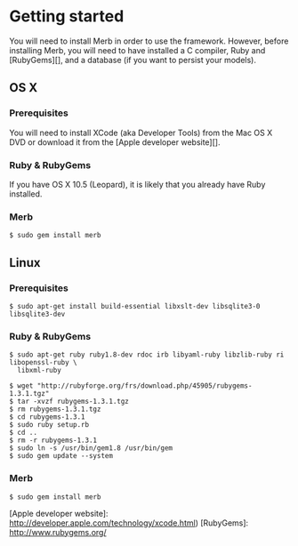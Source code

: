 # Getting started
You will need to install Merb in order to use the framework.
However, before installing Merb,
you will need to have installed a C compiler, Ruby and [RubyGems][],
and a database (if you want to persist your models).

## OS X

### Prerequisites
You will need to install XCode (aka Developer Tools) from the Mac OS X DVD
or download it from the [Apple developer website][].

### Ruby & RubyGems
If you have OS X 10.5 (Leopard),
it is likely that you already have Ruby installed.

### Merb
    $ sudo gem install merb


## Linux

### Prerequisites

    $ sudo apt-get install build-essential libxslt-dev libsqlite3-0 libsqlite3-dev

### Ruby & RubyGems

    $ sudo apt-get ruby ruby1.8-dev rdoc irb libyaml-ruby libzlib-ruby ri libopenssl-ruby \
      libxml-ruby

    $ wget "http://rubyforge.org/frs/download.php/45905/rubygems-1.3.1.tgz"
    $ tar -xvzf rubygems-1.3.1.tgz
    $ rm rubygems-1.3.1.tgz
    $ cd rubygems-1.3.1
    $ sudo ruby setup.rb
    $ cd ..
    $ rm -r rubygems-1.3.1
    $ sudo ln -s /usr/bin/gem1.8 /usr/bin/gem
    $ sudo gem update --system


### Merb

    $ sudo gem install merb


[Apple developer website]: http://developer.apple.com/technology/xcode.html)
[RubyGems]:                http://www.rubygems.org/